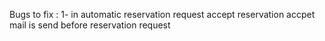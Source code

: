 Bugs to fix : 
1- in automatic reservation request accept reservation accpet mail is send before reservation request